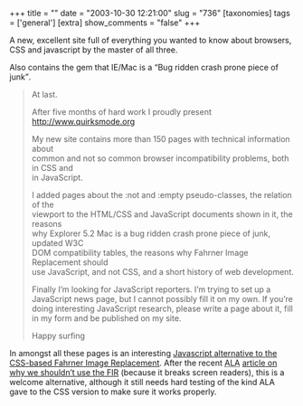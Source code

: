+++
title = ""
date = "2003-10-30 12:21:00"
slug = "736"
[taxonomies]
tags = ['general']
[extra]
show_comments = "false"
+++

A new, excellent site full of everything you wanted to know about browsers, CSS and javascript by the master of all three.

Also contains the gem that IE/Mac is a <q cite="http://www.quirksmode.org/browsers/explorer5mac.html">Bug ridden crash prone piece of junk</q>.

> At last.
> 
> After five months of hard work I proudly present <http://www.quirksmode.org>
> 
> My new site contains more than 150 pages with technical information about   
> common and not so common browser incompatibility problems, both in CSS and   
> in JavaScript.
> 
> I added pages about the :not and :empty pseudo-classes, the relation of the   
> viewport to the HTML/CSS and JavaScript documents shown in it, the reasons   
> why Explorer 5.2 Mac is a bug ridden crash prone piece of junk, updated W3C   
> DOM compatibility tables, the reasons why Fahrner Image Replacement should   
> use JavaScript, and not CSS, and a short history of web development.
> 
> Finally I’m looking for JavaScript reporters. I’m trying to set up a   
> JavaScript news page, but I cannot possibly fill it on my own. If you’re   
> doing interesting JavaScript research, please write a page about it, fill   
> in my form and be published on my site.
> 
> Happy surfing

In amongst all these pages is an interesting [Javascript alternative to the CSS-based Fahrner Image Replacement](http://www.quirksmode.org/dom/fir.html). After the recent <acronym title="A List Apart">ALA</acronym> [article on why we shouldn’t use the FIR](http://www.alistapart.com/articles/fir/) (because it breaks screen readers), this is a welcome alternative, although it still needs hard testing of the kind ALA gave to the CSS version to make sure it works properly.
